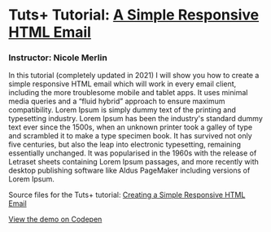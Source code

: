 # Tuts+ Tutorial: [A Simple Responsive HTML Email](https://webdesign.tutsplus.com/articles/creating-a-simple-responsive-html-email--webdesign-12978)
### Instructor: Nicole Merlin

In this tutorial (completely updated in 2021) I will show you how to create a simple responsive HTML email which will work in every email client, including the more troublesome mobile and tablet apps. It uses minimal media queries and a “fluid hybrid” approach to ensure maximum compatibility.
Lorem Ipsum is simply dummy text of the printing and typesetting industry.
Lorem Ipsum has been the industry's standard dummy text ever since the 1500s,
when an unknown printer took a galley of type and scrambled it to make a type specimen book.
It has survived not only five centuries, 
but also the leap into electronic typesetting, remaining essentially unchanged.
It was popularised in the 1960s with the release of Letraset sheets containing Lorem Ipsum passages,
and more recently with desktop publishing software like Aldus PageMaker including versions of Lorem Ipsum.

Source files for the Tuts+ tutorial: [Creating a Simple Responsive HTML Email](https://webdesign.tutsplus.com/articles/creating-a-simple-responsive-html-email--webdesign-12978)

[View the demo on Codepen](https://codepen.io/tutsplus/pen/BaBQgGZ?editors=1010)
